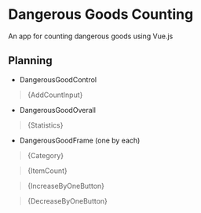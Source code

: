 # Dangerous Goods Counting

An app for counting dangerous goods using Vue.js

## Planning 

* DangerousGoodControl

> {AddCountInput}
 
* DangerousGoodOverall

> {Statistics}

* DangerousGoodFrame (one by each)

> {Category}

> {ItemCount}

> {IncreaseByOneButton}

> {DecreaseByOneButton}